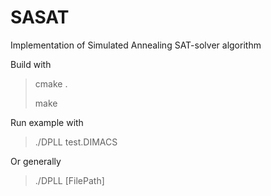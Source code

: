 # SASAT

Implementation of Simulated Annealing SAT-solver algorithm

Build with
> cmake .
>
> make

Run example with
> ./DPLL test.DIMACS

Or generally
> ./DPLL [FilePath]
